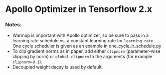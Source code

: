 # Apollo Optimizer in Tensorflow 2.x

### Notes:

- Warmup is important with Apollo optimizer, so be sure to pass in a learning rate schedule vs. a constant learning 
rate for `learning_rate`. One cycle scheduler is given as an example in one_cycle_lr_schedule.py
- To clip gradient norms as in paper, add either `clipnorm` (parameter-wise clipping by norm) or `global_clipnorm` to 
the arguments (for example `clipnorm=0.1`).
- Decoupled weight decay is used by default.
